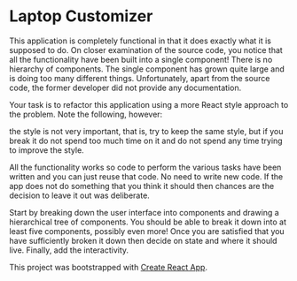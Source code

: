 # Laptop Customizer

This application is completely functional in that it does exactly what it is supposed to do. 
On closer examination of the source code, you notice that all the functionality have been built 
into a single component! There is no hierarchy of components. The single component has grown 
quite large and is doing too many different things. Unfortunately, apart from the source code, 
the former developer did not provide any documentation.

Your task is to refactor this application using a more React style approach to the problem. 
Note the following, however:

the style is not very important, that is, try to keep the same style, but if you break it do 
not spend too much time on it and do not spend any time trying to improve the style.

All the functionality works so code to perform the various tasks have been written and you can 
just reuse that code. No need to write new code. If the app does not do something that you think 
it should then chances are the decision to leave it out was deliberate.

Start by breaking down the user interface into components and drawing a hierarchical tree of 
components. You should be able to break it down into at least five components, possibly even 
more! Once you are satisfied that you have sufficiently broken it down then decide on state 
and where it should live. Finally, add the interactivity.

This project was bootstrapped with [Create React App](https://github.com/facebook/create-react-app).
